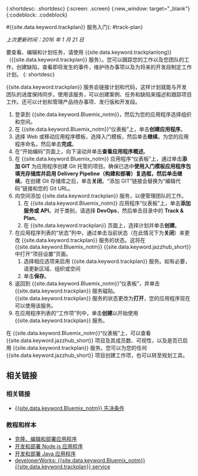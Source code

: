 {:shortdesc: .shortdesc}
{:screen: .screen}
{:new_window: target="_blank"}
{:codeblock: .codeblock}

#{{site.data.keyword.trackplan}} 服务入门{: #track-plan}  

*上次更新时间：2016 年 1 月 21 日*

要查看、编辑和计划任务，请使用 {{site.data.keyword.trackplanlong}}（{{site.data.keyword.trackplan}} 服务）。您可以跟踪您的工作以及您团队的工作，创建缺陷，查看即将发生的事件，维护待办事项以及为将来的开发段制定工作计划。
{: shortdesc}

{{site.data.keyword.trackplan}} 服务会链接计划和代码，这样计划就能与开发团队的进度保持同步。使用该服务，可以创建案例、任务和缺陷来描述和跟踪项目工作。还可以计划和管理产品待办事项、发行版和开发段。

1. 登录到 {{site.data.keyword.Bluemix_notm}}，然后为您的应用程序选择组织和空间。
1. 在 {{site.data.keyword.Bluemix_notm}}“仪表板”上，单击**创建应用程序**。
1. 选择 Web 或移动应用程序模板，选择入门模板，然后单击**继续**。为您的应用程序命名，然后单击**完成**。
1. 在“开始编码”页面上，向下滚动并单击**查看应用程序概述**。
1. 在 {{site.data.keyword.Bluemix_notm}} 应用程序“仪表板”上，通过单击**添加 GIT** 为应用程序创建 Git 托管的项目。确保已选中**使用入门模板应用程序包填充存储库并启用 Delivery Pipeline（构建和部署）**复选框，然后单击**继续**。在创建 Git 存储库之后，单击**关闭**。“添加	GIT”链接会替换为“编辑代码”链接和您的 Git URL。
1. 向空间添加 {{site.data.keyword.trackplan}} 服务，以便管理团队的工作。
    1. 在 {{site.data.keyword.Bluemix_notm}} 应用程序“仪表板”上，单击**添加服务或 API**。对于类别，请选择 **DevOps**，然后单击目录中的 **Track & Plan**。
    2. 在 {{site.data.keyword.trackplan}} 页面上，选择计划并单击**创建**。    
1. 在应用程序列表的“状态”列中，通过单击当前状态（在此情况下为**关闭**）来更改 {{site.data.keyword.trackplan}} 服务的状态。这将在 {{site.data.keyword.Bluemix_notm}} {{site.data.keyword.jazzhub_short}} 中打开“项目设置”页面。
    1. 选择相应选项来启用 {{site.data.keyword.trackplan}} 服务。如有必要，请更新区域、组织或空间
    2. 单击**保存**。  
1. 返回到 {{site.data.keyword.Bluemix_notm}}“仪表板”，并单击 {{site.data.keyword.trackplan}} 服务磁贴。{{site.data.keyword.trackplan}} 服务的状态更改为**打开**，您的应用程序现在可以使用该服务。
1. 在应用程序列表的“工作项”列中，单击**创建**以开始使用 {{site.data.keyword.trackplan}} 服务。  

在 {{site.data.keyword.Bluemix_notm}}“仪表板”上，可以查看 {{site.data.keyword.jazzhub_short}} 项目及其成员数、可视性，以及是否已启用 {{site.data.keyword.trackplan}} 服务。您可以为您的任何 {{site.data.keyword.jazzhub_short}} 项目创建工作项，也可以转至规划工具。  

<article class="topic reference nested1" aria-labelledby="d68e338" lang="en-us" id="rellinks">
<h2 class="topictitle2" id="d68e338">相关链接</h2>
<aside>
<div class="linklist" id="general"><h3 class="linklistlabel">相关链接</h3>
<ul>
<li><img src="./sout.gif" alt=""><a href="https://developer.ibm.com/bluemix/support/#prereqs" rel="external" title="（在新选项卡或窗口中打开）">{{site.data.keyword.Bluemix_notm}} 先决条件</a></li>
</ul>
</div>

<div class="linklist" id="samples">
<h3 class="linklistlabel">教程和样本</h3>
<ul>
<li><img src="./sout.gif" alt=""><a href="https://hub.jazz.net/tutorials/devopsweb/" rel="external" title="（在新选项卡或窗口中打开）">克隆、编辑和部署应用程序</a></li>
<li><img src="./sout.gif" alt=""><a href="https://hub.jazz.net/tutorials/jazzeditor" rel="external" title="（在新选项卡或窗口中打开）">开发和部署 Node.js 应用程序</a></li>
<li><img src="./sout.gif" alt=""><a href="https://hub.jazz.net/tutorials/jazzeditorjava" rel="external" title="（在新选项卡或窗口中）">开发和部署 Java 应用程序</a></li>
<li><img src="./sout.gif" alt=""><a href="http://www.ibm.com/developerworks/topics/track%20and%20plan%20service" rel="external" title="（在新选项卡或窗口中）">developerWorks: {{site.data.keyword.Bluemix_notm}} {{site.data.keyword.trackplan}} service</a></li>
</ul>
</div>
</aside>
</article>
